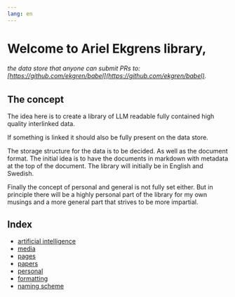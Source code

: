 ```yaml
---
lang: en
---
```

# Welcome to Ariel Ekgrens library,
###### the data store that anyone can submit PRs to: [https://github.com/ekgren/babel](https://github.com/ekgren/babel).

## The concept
The idea here is to create a library of LLM readable fully contained high quality interlinked data.  

If something is linked it should also be fully present on the data store.  

The storage structure for the data is to be decided. As well as the document format. The initial idea is to have the documents in markdown with metadata at the top of the document. The library will initially be in English and Swedish.  

Finally the concept of personal and general is not fully set either. But in principle there will be a highly personal part of the library for my own musings and a more general part that strives to be more impartial.  

## Index
- [artificial intelligence](ai/index.md)
- [media](media/index.md)
- [pages](pages/index.md)
- [papers](papers/index.md)
- [personal](personal/index.md)
- [formatting](formatting.md)
- [naming scheme](naming-scheme.md)

